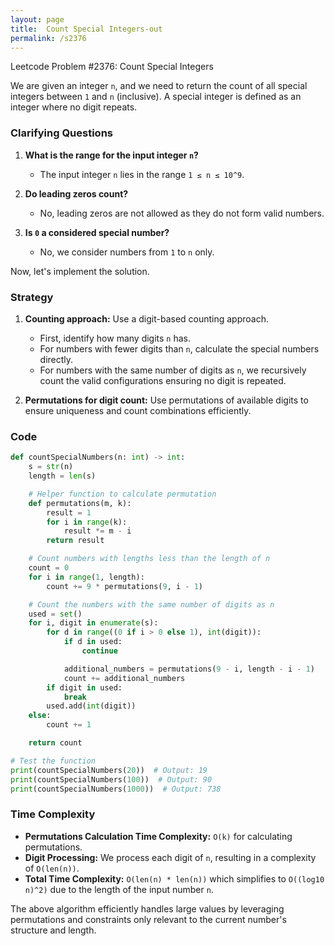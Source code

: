 ```yaml
---
layout: page
title:  Count Special Integers-out
permalink: /s2376
---
```

Leetcode Problem #2376: Count Special Integers

We are given an integer `n`, and we need to return the count of all special integers between `1` and `n` (inclusive). A special integer is defined as an integer where no digit repeats.

### Clarifying Questions
1. **What is the range for the input integer `n`?**
   - The input integer `n` lies in the range `1 ≤ n ≤ 10^9`.

2. **Do leading zeros count?**
   - No, leading zeros are not allowed as they do not form valid numbers.

3. **Is `0` a considered special number?**
   - No, we consider numbers from `1` to `n` only.

Now, let's implement the solution.

### Strategy
1. **Counting approach:** Use a digit-based counting approach.
    - First, identify how many digits `n` has.
    - For numbers with fewer digits than `n`, calculate the special numbers directly.
    - For numbers with the same number of digits as `n`, we recursively count the valid configurations ensuring no digit is repeated.

2. **Permutations for digit count:** Use permutations of available digits to ensure uniqueness and count combinations efficiently.

### Code

```python
def countSpecialNumbers(n: int) -> int:
    s = str(n)
    length = len(s)

    # Helper function to calculate permutation
    def permutations(m, k):
        result = 1
        for i in range(k):
            result *= m - i
        return result

    # Count numbers with lengths less than the length of n
    count = 0
    for i in range(1, length):
        count += 9 * permutations(9, i - 1)

    # Count the numbers with the same number of digits as n
    used = set()
    for i, digit in enumerate(s):
        for d in range((0 if i > 0 else 1), int(digit)):
            if d in used:
                continue

            additional_numbers = permutations(9 - i, length - i - 1)
            count += additional_numbers
        if digit in used:
            break
        used.add(int(digit))
    else:
        count += 1

    return count

# Test the function
print(countSpecialNumbers(20))  # Output: 19
print(countSpecialNumbers(100))  # Output: 90
print(countSpecialNumbers(1000))  # Output: 738
```

### Time Complexity
- **Permutations Calculation Time Complexity:** `O(k)` for calculating permutations.
- **Digit Processing:** We process each digit of `n`, resulting in a complexity of `O(len(n))`.
- **Total Time Complexity:** `O(len(n) * len(n))` which simplifies to `O((log10 n)^2)` due to the length of the input number `n`.

The above algorithm efficiently handles large values by leveraging permutations and constraints only relevant to the current number's structure and length.